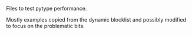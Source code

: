 Files to test pytype performance.

Mostly examples copied from the dynamic blocklist and possibly modified to focus
on the problematic bits.
